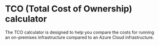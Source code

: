 # TCO (Total Cost of Ownership) calculator

The TCO calculator is designed to help you compare the costs for running an on-premises infrastructure compared to an Azure Cloud infrastructure.